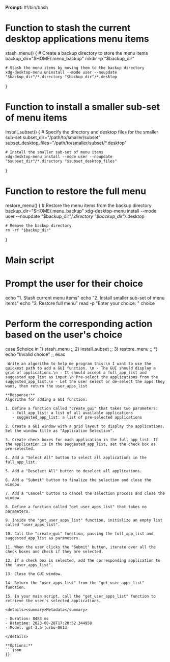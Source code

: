 **Prompt:**
#!/bin/bash

# Function to stash the current desktop applications menu items
stash_menu() {
    # Create a backup directory to store the menu items
    backup_dir="$HOME/.menu_backup"
    mkdir -p "$backup_dir"

    # Stash the menu items by moving them to the backup directory
    xdg-desktop-menu uninstall --mode user --noupdate "$backup_dir"/*.directory "$backup_dir"/*.desktop
}

# Function to install a smaller sub-set of menu items
install_subset() {
    # Specify the directory and desktop files for the smaller sub-set
    subset_dir="/path/to/smaller/subset"
    subset_desktop_files="/path/to/smaller/subset/*.desktop"

    # Install the smaller sub-set of menu items
    xdg-desktop-menu install --mode user --noupdate "$subset_dir"/*.directory "$subset_desktop_files"
}

# Function to restore the full menu
restore_menu() {
    # Restore the menu items from the backup directory
    backup_dir="$HOME/.menu_backup"
    xdg-desktop-menu install --mode user --noupdate "$backup_dir"/*.directory "$backup_dir"/*.desktop

    # Remove the backup directory
    rm -rf "$backup_dir"
}

# Main script

# Prompt the user for their choice
echo "1. Stash current menu items"
echo "2. Install smaller sub-set of menu items"
echo "3. Restore full menu"
read -p "Enter your choice: " choice

# Perform the corresponding action based on the user's choice
case $choice in
    1)
        stash_menu
        ;;
    2)
        install_subset
        ;;
    3)
        restore_menu
        ;;
    *)
        echo "Invalid choice"
        ;;
esac
```
 Write an algorithm to help me program this:\n I want to use the quickest path to add a GUI function. \n - The GUI should display a grid of applications.\n - It should accept a full_app_list and suggested_app_list as input.\n Pre-select the applications from the suggested_app_list.\n - Let the user select or de-select the apps they want, then return the user_apps_list

**Response:**
Algorithm for adding a GUI function:

1. Define a function called "create_gui" that takes two parameters:
   - full_app_list: a list of all available applications
   - suggested_app_list: a list of pre-selected applications

2. Create a GUI window with a grid layout to display the applications. Set the window title as "Application Selection".

3. Create check boxes for each application in the full_app_list. If the application is in the suggested_app_list, set the check box as pre-selected.

4. Add a "Select All" button to select all applications in the full_app_list.

5. Add a "Deselect All" button to deselect all applications.

6. Add a "Submit" button to finalize the selection and close the window.

7. Add a "Cancel" button to cancel the selection process and close the window.

8. Define a function called "get_user_apps_list" that takes no parameters.

9. Inside the "get_user_apps_list" function, initialize an empty list called "user_apps_list".

10. Call the "create_gui" function, passing the full_app_list and suggested_app_list as parameters.

11. When the user clicks the "Submit" button, iterate over all the check boxes and check if they are selected.

12. If a check box is selected, add the corresponding application to the "user_apps_list".

13. Close the GUI window.

14. Return the "user_apps_list" from the "get_user_apps_list" function.

15. In your main script, call the "get_user_apps_list" function to retrieve the user's selected applications.

<details><summary>Metadata</summary>

- Duration: 8483 ms
- Datetime: 2023-08-28T17:20:52.344958
- Model: gpt-3.5-turbo-0613

</details>

**Options:**
```json
{}
```

